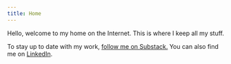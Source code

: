 ```yaml
---
title: Home
---
```

Hello, welcome to my home on the Internet. This is where I keep all my stuff.

To stay up to date with my work, [follow me on Substack.](https://justinfowler.substack.com/)
You can also find me on [LinkedIn](https://linkedin.com/in/sjustinfowlerLinkedIn).